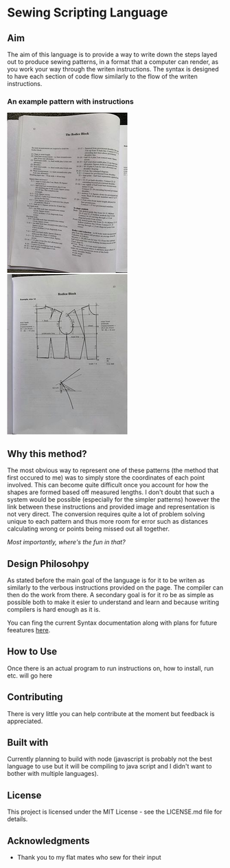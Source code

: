 # Sewing Scripting Language

## Aim
The aim of this language is to provide a way to write down the steps layed out to produce sewing patterns, in a format that a computer can render, as you work your way through the writen instructions. The syntax is designed to have each section of code flow similarly to the flow of the writen instructions.
### An example pattern with instructions
![An example instruction set](images\example_instruction_page.jpg)
![An exampole pattern rendering](images\example_pattern_page.jpg)

## Why this method?
The most obvious way to represent one of these patterns (the method that first occured to me) was to simply store the coordinates of each point involved. This can become quite difficult once you account for how the shapes are formed based off measured lengths. I don't doubt that such a system would be possible (especially for the simpler patterns) however the link between these instructions and provided image and representation is not very direct. The conversion requires quite a lot of problem solving unique to each pattern and thus more room for error such as distances calculating wrong or points being missed out all together.

*Most importantly, where's the fun in that?*

## Design Philosohpy 
As stated before the main goal of the language is for it to be writen as similarly to the verbous instructions provided on the page. The compiler can then do the work from there. A secondary goal is for it ro be as simple as possible both to make it esier to understand and learn and because writing compilers is hard enough as it is.

You can fing the current Syntax documentation along with plans for future feeatures [here](language_rules.md).

## How to Use

Once there is an actual program to run instructions on, how to install, run etc. will go here

## Contributing

There is very little you can help contribute at the moment but feedback is appreciated.

## Built with

Currently planning to build with node (javascript is probably not the best language to use but it will be compiling to java script and I didn't want to bother with multiple languages).

## License
This project is licensed under the MIT License - see the LICENSE.md file for details.

## Acknowledgments
- Thank you to my flat mates who sew for their input
